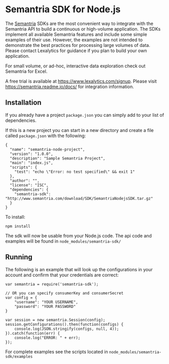 # Semantria SDK for Node.js

The [Semantria](https://www.lexalytics.com/semantria) SDKs are the most convenient way to integrate with the Semantria API to build a continuous or high-volume application. The SDKs implement all available Semantria features and include some simple examples of their use. However, the examples are not intended to demonstrate the best practices for processing large volumes of data. Please contact Lexalytics for guidance if you plan to build your own application.

For small volume, or ad-hoc, interactive data exploration check out Semantria for Excel.

A free trial is available at https://www.lexalytics.com/signup. Please visit https://semantria.readme.io/docs/ for integration information.

## Installation

If you already have a project `package.json` you can simply add to your list of dependencies.

If this is a new project you can start in a new directory and create a file called `package.json` with the following:

    {
      "name": "semantria-node-project",
      "version": "1.0.0",
      "description": "Sample Semantria Project",
      "main": "index.js",
      "scripts": {
        "test": "echo \"Error: no test specified\" && exit 1"
      },
      "author": "",
      "license": "ISC",
      "dependencies": {
        "semantria-sdk": "http://www.semantria.com/download/SDK/SemantriaNodejsSDK.tar.gz"
      }
    }

To install:

    npm install

The sdk will now be usable from your Node.js code.  The api code and examples will be found in `node_modules/semantria-sdk/`


## Running

The following is an example that will look up the configurations in your account and confirm that your credentials are correct:

    var semantria = require('semantria-sdk');
    
    // OR you can specify consumerKey and consumerSecret
    var config = {
        "username": "YOUR USERNAME",
        "password": "YOUR PASSWORD"
    }
    
    var session = new semantria.Session(config);
    session.getConfigurations().then(function(configs) {
        console.log(JSON.stringify(configs, null, 4));
    }).catch(function(err) {
        console.log("ERROR: " + err);
    });


For complete examples see the scripts located in `node_modules/semantria-sdk/examples`
